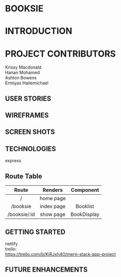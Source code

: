 # BOOKSIE

# INTRODUCTION

# PROJECT CONTRIBUTORS

Krissy Macdonald\
Hanan Mohamed\
Ashton Bowens\
Ermiyas Hailemichael

## USER STORIES

## WIREFRAMES

## SCREEN SHOTS

## TECHNOLOGIES


express

## Route Table

| Route | Renders | Component |
| :---: | :-----: | :-------: |
| / | home page |  |
| /booksie | index page | Booklist |
| /booksie/:id | show page | BookDisplay |



## GETTING STARTED

netlify\
trello:\
https://trello.com/b/KjRJxh4O/mern-stack-app-project


## FUTURE ENHANCEMENTS
